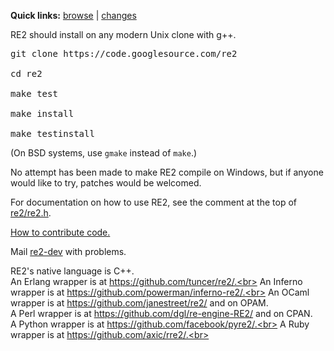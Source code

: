 <b>Quick links:</b> <a href='https://github.com/google/re2'>browse</a> | <a href='https://github.com/google/re2/commits/master'>changes</a>

RE2 should install on any modern Unix clone with g++.

<pre>
git clone https://code.googlesource.com/re2<br>
cd re2<br>
make test<br>
make install<br>
make testinstall</pre>
(On BSD systems, use ` gmake ` instead of ` make `.)

No attempt has been made to make RE2 compile on Windows, but if anyone would like to try, patches would be welcomed.

For documentation on how to use RE2, see the comment at the top of <a href='https://github.com/google/re2/blob/master/re2/re2.h'>re2/re2.h</a>.

[How to contribute code.](Contribute)

Mail [re2-dev](https://groups.google.com/group/re2-dev) with problems.

RE2's native language is C++.<br>
An Erlang wrapper is at https://github.com/tuncer/re2/.<br>
An Inferno wrapper is at https://github.com/powerman/inferno-re2/.<br>
An OCaml wrapper is at https://github.com/janestreet/re2/ and on OPAM.<br>
A Perl wrapper is at https://github.com/dgl/re-engine-RE2/ and on CPAN.<br>
A Python wrapper is at https://github.com/facebook/pyre2/.<br>
A Ruby wrapper is at https://github.com/axic/rre2/.<br>
